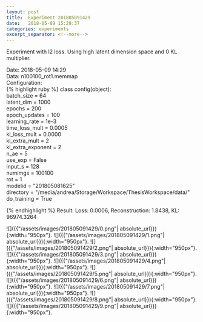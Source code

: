 ```yaml
---
layout: post
title:  Experiment 201805091429
date:   2018-05-09 15:29:37
categories: experiments
excerpt_separator: <!--more-->
---
```

Experiment with l2 loss. Using high latent dimension space and 0 KL multiplier.  
<!--more-->  
Date: 2018-05-09 14:29  
Data: n100100_rot1.memmap  
Configuration:   
{% highlight ruby %}
class config(object):  
    batch_size = 64  
    latent_dim = 1000  
    epochs = 200  
    epoch_updates = 100  
    learning_rate = 1e-3   
    time_loss_mult = 0.0005   
    kl_loss_mult = 0.0000  
    kl_extra_mult = 2   
    kl_extra_exponent = 2  
    n_ae = 5  
    use_exp = False  
    input_s = 128  
    numimgs = 100100  
    rot = 1  
    modelid = "201805081625"  
    directory = "/media/andrea/Storage/Workspace/ThesisWorkspace/data/"  
    do_training = True  
  
{% endhighlight %}
Result: Loss: 0.0006, Reconstruction: 1.8438, KL: 96974.3264  

![]({{"/assets/images/201805091429/0.png"| absolute_url}}){:width="950px"}.
![]({{"/assets/images/201805091429/1.png"| absolute_url}}){:width="950px"}.
![]({{"/assets/images/201805091429/2.png"| absolute_url}}){:width="950px"}.
![]({{"/assets/images/201805091429/3.png"| absolute_url}}){:width="950px"}.
![]({{"/assets/images/201805091429/4.png"| absolute_url}}){:width="950px"}.
![]({{"/assets/images/201805091429/5.png"| absolute_url}}){:width="950px"}.
![]({{"/assets/images/201805091429/6.png"| absolute_url}}){:width="950px"}.
![]({{"/assets/images/201805091429/7.png"| absolute_url}}){:width="950px"}.
![]({{"/assets/images/201805091429/8.png"| absolute_url}}){:width="950px"}.
![]({{"/assets/images/201805091429/9.png"| absolute_url}}){:width="950px"}.